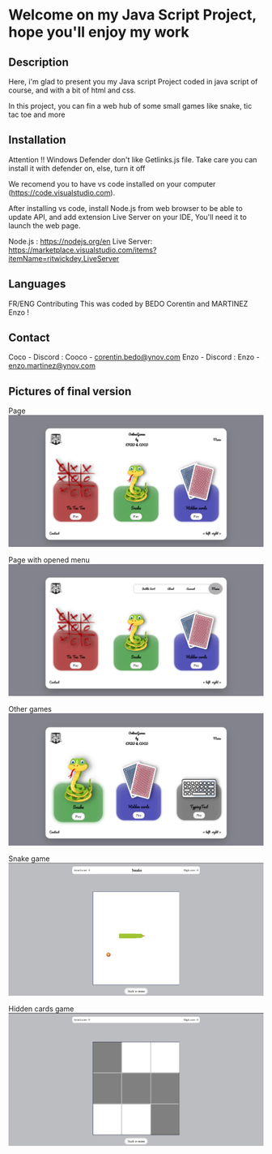 # Welcome on my Java Script Project, hope you'll enjoy my work

## Description

Here, i'm glad to present you my Java script Project coded in java script of course, and with a bit of html and css.

In this project, you can fin a web hub of some small games like snake, tic tac toe and more

## Installation

Attention !! Windows Defender don't like Getlinks.js file. Take care you can install it with defender on, else, turn it off

We recomend you to have vs code installed on your computer (https://code.visualstudio.com).

After installing vs code, install Node.js from web browser to be able to update API, and add extension Live Server on your IDE, You'll need it to launch the web page.

Node.js : https://nodejs.org/en
Live Server: https://marketplace.visualstudio.com/items?itemName=ritwickdey.LiveServer

## Languages

FR/ENG
Contributing
This was coded by BEDO Corentin and MARTINEZ Enzo !

## Contact

Coco - Discord : Cooco - corentin.bedo@ynov.com
Enzo - Discord : Enzo - enzo.martinez@ynov.com

## Pictures of final version

Page
![html page](ReadmeImgs/landingPage.png)

Page with opened menu
![html page](ReadmeImgs/landingPageMenu.png)

Other games
![html page](ReadmeImgs/landingPageNextGames.png)

Snake game
![html page](ReadmeImgs/snakeGame.png)

Hidden cards game
![html page](ReadmeImgs/hiddenCards.png)
